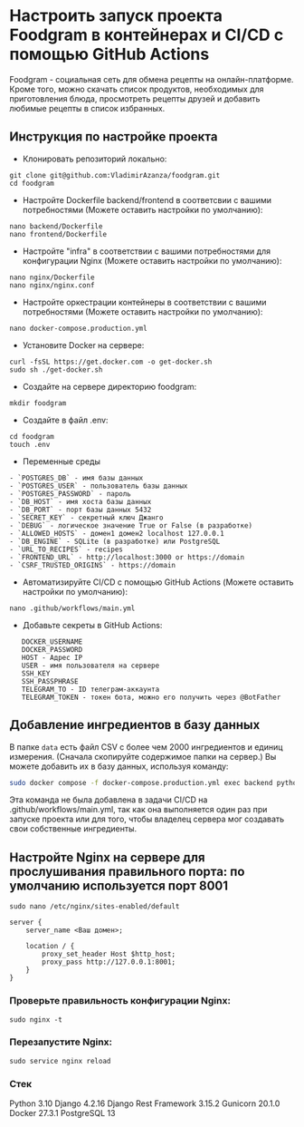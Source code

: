 # Настроить запуск проекта Foodgram в контейнерах и CI/CD с помощью GitHub Actions

Foodgram - социальная сеть для обмена рецепты на онлайн-платформе.
Кроме того, можно скачать список продуктов, необходимых для приготовления блюда, просмотреть рецепты друзей и добавить любимые рецепты в список избранных.


## Инструкция по настройке проекта

- Клонировать репозиторий локально:
```
git clone git@github.com:VladimirAzanza/foodgram.git
cd foodgram
```
- Настройте Dockerfile backend/frontend в соответсвии с вашими потребностями (Можете оставить настройки по умолчанию):
```
nano backend/Dockerfile
nano frontend/Dockerfile
```
- Настройте "infra" в соответствии с вашими потребностями для конфигурации Nginx (Можете оставить настройки по умолчанию):
```
nano nginx/Dockerfile
nano nginx/nginx.conf
```
- Настройте оркестрации контейнеры в соответствии с вашими потребностями (Можете оставить настройки по умолчанию):
```
nano docker-compose.production.yml
```
- Установите Docker на сервере:
```
curl -fsSL https://get.docker.com -o get-docker.sh
sudo sh ./get-docker.sh
```
- Создайте на сервере директорию foodgram:
```
mkdir foodgram
```
- Создайте в файл .env:

```
cd foodgram
touch .env
```
- Переменные среды
```
- `POSTGRES_DB` - имя базы данных
- `POSTGRES_USER` - пользователь базы данных
- `POSTGRES_PASSWORD` - пароль
- `DB_HOST` - имя хоста базы данных
- `DB_PORT` - порт базы данных 5432
- `SECRET_KEY` - секретный ключ Джанго
- `DEBUG` - логическое значение True or False (в разработке)
- `ALLOWED_HOSTS` - домен1 домен2 localhost 127.0.0.1
- `DB_ENGINE` - SQLite (в разработке) или PostgreSQL
- `URL_TO_RECIPES` - recipes
- `FRONTEND_URL` - http://localhost:3000 or https://domain
- `CSRF_TRUSTED_ORIGINS` - https://domain
```
- Автоматизируйте CI/CD с помощью GitHub Actions (Можете оставить настройки по умолчанию):
```
nano .github/workflows/main.yml
```
- Добавьте секреты в GitHub Actions:
```
   DOCKER_USERNAME 
   DOCKER_PASSWORD
   HOST - Адрес IP
   USER - имя пользователя на сервере
   SSH_KEY
   SSH_PASSPHRASE
   TELEGRAM_TO - ID телеграм-аккаунта
   TELEGRAM_TOKEN - токен бота, можно его получить через @BotFather 
```
## Добавление ингредиентов в базу данных

В папке `data` есть файл CSV с более чем 2000 ингредиентов и единиц измерения. (Сначала скопируйте содержимое папки на сервер.) Вы можете добавить их в базу данных, используя команду:

```bash
sudo docker compose -f docker-compose.production.yml exec backend python manage.py import_csv_data --path /data/ingredients.csv
```
Эта команда не была добавлена в задачи CI/CD на .github/workflows/main.yml, так как она выполняется один раз при запуске проекта или для того, чтобы владелец сервера мог создавать свои собственные ингредиенты.

## Настройте Nginx на сервере для прослушивания правильного порта: по умолчанию используется порт 8001

```
sudo nano /etc/nginx/sites-enabled/default
```

```
server {
    server_name <Ваш домен>;

    location / {
        proxy_set_header Host $http_host;
        proxy_pass http://127.0.0.1:8001;
    }
}
```
### Проверьте правильность конфигурации Nginx:

```
sudo nginx -t
```

### Перезапустите Nginx:
```
sudo service nginx reload
```

### Стек

Python 3.10
Django 4.2.16
Django Rest Framework 3.15.2
Gunicorn 20.1.0
Docker 27.3.1
PostgreSQL 13

